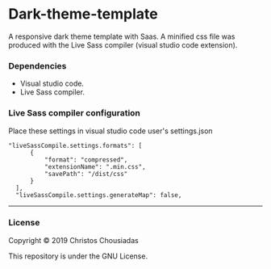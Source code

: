 # Dark-theme-template
A responsive dark theme template with Saas. A minified css file was produced with the Live Sass compiler (visual studio code extension).

### Dependencies
* Visual studio code.
* Live Sass compiler.

### Live Sass compiler configuration

Place these settings in visual studio code user's settings.json
```
"liveSassCompile.settings.formats": [
      {
          "format": "compressed",
          "extensionName": ".min.css",
          "savePath": "/dist/css"
      }
  ],
  "liveSassCompile.settings.generateMap": false,
```

___
### License

Copyright © 2019 Christos Chousiadas

This repository is under the GNU License.
